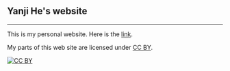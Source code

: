 ## Yanji He's website

---

This is my personal website. Here is the <a href="yanjiehe.github.io/">link</a>.

My parts of this web site are licensed under
[CC BY](http://creativecommons.org/licenses/by/3.0/).

[![CC BY](http://i.creativecommons.org/l/by/3.0/88x31.png)](http://creativecommons.org/licenses/by/3.0/)
